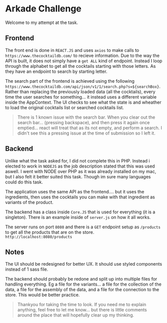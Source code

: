 # Arkade Challenge

Welcome to my attempt at the task.

## Frontend

The front end is done in `REACT.JS` and uses `axios` to make calls to `https://www.thecocktaildb.com/` to recieve information.
Due to the way the API is built, it does not simply have a `get ALL` kind of endpoint. Instead I loop through the alphabet to get
all the cocktails starting with those letters. As they have an endpoint to search by starting letter.

The search part of the frontend is achieved using the following `https://www.thecocktaildb.com/api/json/v1/1/search.php?s=${searchBox}`. Rather than replacing the previously loaded data (all the cocktails), every time the user searches for something... it instead uses a different variable inside the AppContext. The UI checks to see what the state is and wheather to load the original cocktails list or searched cocktails list.

> There is 1 known issue with the search bar. When you clear out the search bar... (pressing backspace), and then press it again once emptied... react will treat that as its not empty, and perform a search. I didn't see this a pressing issue at the time of submission so I left it.

## Backend

Unlike what the task asked for, I did not complete this in PHP. Instead i elected to work in `NODEJS` as the job description stated that this was used aswell. I went with NODE over PHP as it was already installed on my mac, but I also felt it better suited this task. Though im sure many languages could do this task.

The application uses the same API as the frontend.... but it uses the ingredients, then uses the cocktails you can make with that ingredient as variants of the product.

The backend has a class inside `Core.JS` that is used for everything (it is a singleton). There is an example inside of `server.js` on how it all works.

The server runs on port `8080` and there is a `GET` endpoint setup as `/products` to get all the products that are on the store.
`http://localhost:8080/products`

## Notes

The UI should be redesigned for better UX. It should use styled components instead of 1 sass file.

The backend should probably be redone and split up into multiple files for handling everything. Eg a file for the variants... a file for the collection of the data, a file for the assembly of the data, and a file for the connection to the store. This would be better practice.

> Thankyou for taking the time to look. If you need me to explain anything, feel free to let me know... but there is little comments around the place that will hopefully clear up my thinking.
